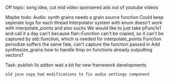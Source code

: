 Off topic:
    song idea, cut mid video sponsered ads out of youtube videos

Maybe todo:
    Audio:
        synth grains needs a grain source function
    Could keep seperate logs for each thread
    Interpolator system with enum doesn't work with interpolate_points and also sucks
        We would like to just take pFunc1x1 and call it a day
        can't because flan::Function can't be copied, so it can't be captured by std::function, which is needed for interpolate_points
        Function periodize suffers the same fate, can't capture the function passed in
    Add synthesize_grains
    how to handle ltmp on functions already outputting vectors?
 
Task:
    publish lls addon
        wait a bit for new framework developments

    old juce copy had modifications to fix audio settings component

